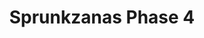 ---
slug: sprunkzanas-phase-4-1516
title: Sprunkzanas Phase 4
description: "Sprunkzanas Phase 4 is an exciting online game. Play for free directly in your browser!"
icon: /images/popular_mods/Sprunkzanas Phase 4.png
url: https://wowtbc.net/sprunkin/sprunkzanas-phase4/index.html
previewImage: /images/popular_mods/Sprunkzanas Phase 4.png
type: popular mods

# SEO配置
seo:
  title: "Sprunkzanas Phase 4 - Play Free Online Game | Fun Browser Games"
  description: "Sprunkzanas Phase 4 - Play this fun online game for free in your browser. No download required!"
  ogImage: "/images/popular_mods/Sprunkzanas Phase 4.png"
  keywords: "sprunkzanas-phase-4-1516, online game, browser game, free game, popular mods game, play online"

videoUrls:
  - https://www.youtube.com/embed/example1
  - https://www.youtube.com/embed/example2

whyPlay:
  title: "Why Play Sprunkzanas Phase 4?"
  items:
    - "Immersive Gameplay: Sprunkzanas Phase 4 offers an engaging and immersive gaming experience that will keep you entertained for hours"
    - "Challenging Levels: Test your skills with increasingly difficult challenges and obstacles"
    - "Beautiful Graphics: Enjoy stunning visuals and smooth animations that bring the game world to life"
    - "Regular Updates: New content and features are added regularly to keep the game fresh and exciting"
    - "Free to Play: Experience all the fun without spending a penny"
    - "Community Features: Connect with other players, share strategies, and compete for high scores"
    - "Cross-Platform: Play on any device with a web browser, no downloads required"

features:
  title: "Key Features of Sprunkzanas Phase 4"
  image: "/images/popular_mods/Sprunkzanas Phase 4.png"
  items:
    - "Intuitive Controls: Easy to learn controls make Sprunkzanas Phase 4 accessible for players of all skill levels"
    - "Multiple Game Modes: Enjoy various gameplay options that provide different challenges and experiences"
    - "Character Customization: Personalize your gaming experience with unique characters and items"
    - "Achievement System: Complete special tasks to earn rewards and recognition"
    - "Leaderboards: Compete with players worldwide and see who can achieve the highest scores"

characteristics:
  title: "Game Characteristics"
  image: "/images/popular_mods/Sprunkzanas Phase 4.png"
  items:
    - "Genre: Popular mods game with elements of strategy and skill"
    - "Difficulty: Suitable for both casual gamers and those seeking a challenge"
    - "Play Time: Quick sessions or extended gameplay, depending on your preference"
    - "Art Style: Vibrant and engaging visuals that enhance the gaming experience"
    - "Sound Design: Immersive audio that complements the gameplay perfectly"

info: "Sprunkzanas Phase 4 is an exciting online game that offers players a unique and engaging gaming experience. With its intuitive controls, stunning visuals, and challenging gameplay, Sprunkzanas Phase 4 provides hours of entertainment for players of all ages and skill levels. Whether you're looking for a quick gaming session during a break or an extended play session, Sprunkzanas Phase 4 delivers an immersive experience that will keep you coming back for more. The game features multiple levels of increasing difficulty, ensuring that players are constantly challenged as they progress. With regular updates adding new content and features, Sprunkzanas Phase 4 remains fresh and exciting, providing endless entertainment options for its growing community of players."

howToPlayIntro: "Welcome to Sprunkzanas Phase 4! This guide will walk you through the basics and help you master the game. Whether you're a beginner or looking to improve your skills, these tips and instructions will enhance your gaming experience."

howToPlaySteps:
  - title: "Getting Started"
    description: "Begin your Sprunkzanas Phase 4 adventure by familiarizing yourself with the controls. Use your keyboard or mouse to navigate through the game interface. The tutorial will guide you through the basic mechanics and help you understand the objectives."
  - title: "Understanding the Objectives"
    description: "In Sprunkzanas Phase 4, your main goal is to progress through levels by completing specific objectives. Each level presents unique challenges that require different strategies and approaches."
  - title: "Mastering the Controls"
    description: "Practice using the controls to improve your precision and reaction time. Sprunkzanas Phase 4 requires quick reflexes and strategic thinking to overcome obstacles and defeat opponents."
  - title: "Utilizing Power-ups"
    description: "Collect power-ups throughout the game to enhance your abilities and overcome difficult challenges. Each power-up offers unique advantages that can be crucial for success."
  - title: "Developing Strategies"
    description: "As you progress in Sprunkzanas Phase 4, develop effective strategies for different scenarios. Analyze patterns, anticipate challenges, and adapt your approach to maximize your performance."

faq:
  title: "Frequently Asked Questions about Sprunkzanas Phase 4"
  items:
    - question: "Is Sprunkzanas Phase 4 free to play?"
      answer: "Yes, Sprunkzanas Phase 4 is completely free to play directly in your web browser. No downloads or purchases are required to enjoy the full game experience."
    - question: "Can I play Sprunkzanas Phase 4 on mobile devices?"
      answer: "Yes, Sprunkzanas Phase 4 is optimized for both desktop and mobile play. You can enjoy the game on any device with a web browser and internet connection."
    - question: "Are there any in-game purchases?"
      answer: "While Sprunkzanas Phase 4 is free to play, there may be optional in-game purchases available for cosmetic items or additional features that don't affect core gameplay."
    - question: "How often is Sprunkzanas Phase 4 updated?"
      answer: "The developers regularly update Sprunkzanas Phase 4 with new content, features, and improvements based on player feedback and game performance."
    - question: "Can I play Sprunkzanas Phase 4 offline?"
      answer: "Currently, Sprunkzanas Phase 4 requires an internet connection to play as it's a browser-based online game."
    - question: "Is Sprunkzanas Phase 4 suitable for children?"
      answer: "Yes, Sprunkzanas Phase 4 is designed to be family-friendly and suitable for players of all ages."
    - question: "How do I report bugs or issues?"
      answer: "If you encounter any problems while playing Sprunkzanas Phase 4, you can report them through the game's support page or contact the developers directly through their website."
    - question: "Still Have Questions?"
      answer: "If you have additional questions about Sprunkzanas Phase 4 that aren't covered in this FAQ, please visit our support center or contact our customer service team for assistance."
---